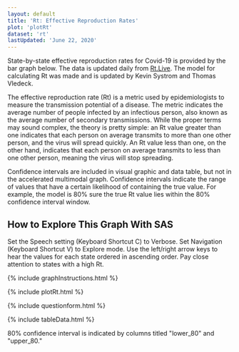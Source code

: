 ```yaml
---
layout: default
title: 'Rt: Effective Reproduction Rates'
plot: 'plotRt'
dataset: 'rt'
lastUpdated: 'June 22, 2020'
---
```


State-by-state effective reproduction rates for Covid-19 is provided by the bar graph below. The data is updated daily from [Rt.Live](https://rt.live/). The model for calculating Rt was made and is updated by Kevin Systrom and Thomas Vledeck.

The effective reproduction rate (Rt) is a metric used by epidemiologists to measure the transmission potential of a disease. The metric indicates the average number of people infected by an infectious person, also known as the average number of secondary transmissions. While the proper terms may sound complex, the theory is pretty simple: an Rt value greater than one indicates that each person on average transmits to more than one other person, and the virus will spread quickly. An Rt value less than one, on the other hand, indicates that each person on average transmits to less than one other person, meaning the virus will stop spreading.

Confidence intervals are included in visual graphic and data table, but not in the accelerated multimodal graph. Confidence intervals indicate the range of values that have a certain likelihood of containing the true value. For example, the model is 80% sure the true Rt value lies within the 80% confidence interval window. 

## How to Explore This Graph With SAS
Set the Speech setting (Keyboard Shortcut C) to Verbose. Set Navigation (Keyboard Shortcut V) to Explore mode. Use the left/right arrow keys to hear the values for each state ordered in ascending order. Pay close attention to states with a high Rt.

{% include graphInstructions.html %}

{% include plotRt.html %}

{% include questionform.html %}

{% include tableData.html %}

80% confidence interval is indicated by columns titled "lower_80" and "upper_80." 
